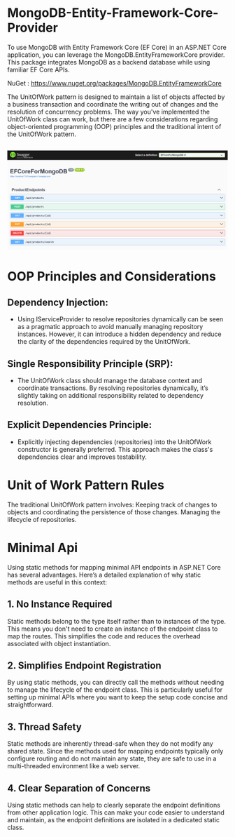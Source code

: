 # MongoDB-Entity-Framework-Core-Provider
To use MongoDB with Entity Framework Core (EF Core) in an ASP.NET Core application, you can leverage the MongoDB.EntityFrameworkCore provider. This package integrates MongoDB as a backend database while using familiar EF Core APIs.

NuGet : https://www.nuget.org/packages/MongoDB.EntityFrameworkCore

The UnitOfWork pattern is designed to maintain a list of objects affected by a business transaction and coordinate the writing out of changes and the resolution of concurrency problems. The way you've implemented the UnitOfWork class can work, but there are a few considerations regarding object-oriented programming (OOP) principles and the traditional intent of the UnitOfWork pattern.

## ![Example Image](https://github.com/raihannishat/MongoDB-Entity-Framework-Core-Provider/blob/main/example-endpoints.png)

# OOP Principles and Considerations
## Dependency Injection:
* Using IServiceProvider to resolve repositories dynamically can be seen as a pragmatic approach to avoid manually managing repository instances.
However, it can introduce a hidden dependency and reduce the clarity of the dependencies required by the UnitOfWork.

## Single Responsibility Principle (SRP):
* The UnitOfWork class should manage the database context and coordinate transactions. By resolving repositories dynamically, it’s slightly taking on additional responsibility related to dependency resolution.

## Explicit Dependencies Principle:
* Explicitly injecting dependencies (repositories) into the UnitOfWork constructor is generally preferred. This approach makes the class's dependencies clear and improves testability.

# Unit of Work Pattern Rules
The traditional UnitOfWork pattern involves:
Keeping track of changes to objects and coordinating the persistence of those changes.
Managing the lifecycle of repositories.

# Minimal Api
Using static methods for mapping minimal API endpoints in ASP.NET Core has several advantages. Here’s a detailed explanation of why static methods are useful in this context:

## 1. No Instance Required
Static methods belong to the type itself rather than to instances of the type. This means you don't need to create an instance of the endpoint class to map the routes. This simplifies the code and reduces the overhead associated with object instantiation.

## 2. Simplifies Endpoint Registration
By using static methods, you can directly call the methods without needing to manage the lifecycle of the endpoint class. This is particularly useful for setting up minimal APIs where you want to keep the setup code concise and straightforward.

## 3. Thread Safety
Static methods are inherently thread-safe when they do not modify any shared state. Since the methods used for mapping endpoints typically only configure routing and do not maintain any state, they are safe to use in a multi-threaded environment like a web server.

## 4. Clear Separation of Concerns
Using static methods can help to clearly separate the endpoint definitions from other application logic. This can make your code easier to understand and maintain, as the endpoint definitions are isolated in a dedicated static class.
